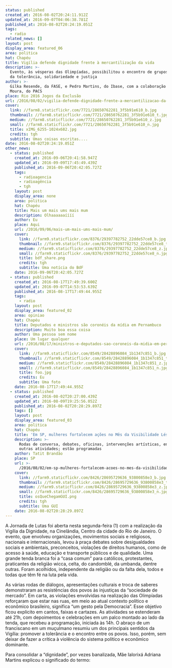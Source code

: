 ```yaml
---
status: published
created_at: 2016-08-02T20:24:11.912Z
updated_at: 2016-09-07T04:06:38.781Z
published_at: 2016-08-02T20:24:19.051Z
tags:
  - radio
related_news: []
layout: post
display_area: featured_06
area: politica
hat: Chapéu
title: Vigília defende dignidade frente à mercantilização da vida
description: >-
  Evento, às vésperas das Olimpíadas, possibilitou o encontro de grupos em favor
  da tolerância, solidariedade e justiça
author: >-
  Gilka Resende, da FASE, e Pedro Martins, do Ibase, com a colaboração de Iara
  Moura, do PACS
place: Rio 2016 Jogos da Exclusão
url: /2016/08/02/vigilia-defende-dignidade-frente-a-mercantilizacao-da-vida/
cover:
  link: //farm8.staticflickr.com/7721/28650762281_3f5b91e610_b.jpg
  thumbnail: //farm8.staticflickr.com/7721/28650762281_3f5b91e610_t.jpg
  medium: //farm8.staticflickr.com/7721/28650762281_3f5b91e610_z.jpg
  small: //farm8.staticflickr.com/7721/28650762281_3f5b91e610_n.jpg
  title: xIMG_6255-1024x682.jpg
  credits: tgh
  subtitle: Umas coisas escritas....
date: 2016-08-02T20:24:19.051Z
other_news:
  - status: published
    created_at: 2016-09-06T20:41:58.947Z
    updated_at: 2016-09-09T17:45:49.439Z
    published_at: 2016-09-06T20:42:05.727Z
    tags:
      - radioagencia
      - radioagência
      - tgh
    layout: post
    display_area: none
    area: politica
    hat: Chapéu
    title: Mais um mais ums mais mum
    description: Olhaaaaaaíííí
    author: Eu
    place: Aqui
    url: /2016/09/06/mais-um-mais-ums-mais-mum/
    cover:
      link: //farm9.staticflickr.com/8376/29397782752_22dde57ce8_b.jpg
      thumbnail: //farm9.staticflickr.com/8376/29397782752_22dde57ce8_t.jpg
      medium: //farm9.staticflickr.com/8376/29397782752_22dde57ce8_z.jpg
      small: //farm9.staticflickr.com/8376/29397782752_22dde57ce8_n.jpg
      title: bdf_share.png
      credits: tgh
      subtitle: Uma notícia do BdF
    date: 2016-09-06T20:42:05.727Z
  - status: published
    created_at: 2016-08-17T17:49:39.600Z
    updated_at: 2016-09-07T14:53:53.639Z
    published_at: 2016-08-17T17:49:44.955Z
    tags:
      - radio
    layout: post
    display_area: featured_02
    area: opiniao
    hat: Chapéu
    title: Deputados e ministros são coronéis da mídia em Pernambuco
    description: Muito boa essa coisa
    author: Uma pessoa sem nome
    place: Um lugar qualquer
    url: /2016/08/17/ministros-e-deputados-sao-coroneis-da-midia-em-pernambuco/
    cover:
      link: //farm9.staticflickr.com/8549/28428896084_1b1347c851_b.jpg
      thumbnail: //farm9.staticflickr.com/8549/28428896084_1b1347c851_t.jpg
      medium: //farm9.staticflickr.com/8549/28428896084_1b1347c851_z.jpg
      small: //farm9.staticflickr.com/8549/28428896084_1b1347c851_n.jpg
      title: foo.jpg
      credits: Eu
      subtitle: Uma foto
    date: 2016-08-17T17:49:44.955Z
  - status: published
    created_at: 2016-08-02T20:27:00.439Z
    updated_at: 2016-08-09T19:25:56.052Z
    published_at: 2016-08-02T20:28:29.897Z
    tags: []
    layout: post
    display_area: featured_03
    area: politica
    hat: Chapéu
    title: 'Em SP, mulheres fortalecem ações no Mês da Visibilidade Lésbica'
    description: >-
      Rodas de conversa, debates, oficinas, intervenções artísticas, entre
      outras atividades; estão programadas
    author: Tatit Brandão
    place: SP
    url: >-
      /2016/08/02/em-sp-mulheres-fortalecem-acoes-no-mes-da-visibilidade-lesbica/
    cover:
      link: //farm9.staticflickr.com/8426/28695729636_93800858e3_b.jpg
      thumbnail: //farm9.staticflickr.com/8426/28695729636_93800858e3_t.jpg
      medium: //farm9.staticflickr.com/8426/28695729636_93800858e3_z.jpg
      small: //farm9.staticflickr.com/8426/28695729636_93800858e3_n.jpg
      title: osQueChegamGUI.png
      credits: tgh
      subtitle: Uma GUI
    date: 2016-08-02T20:28:29.897Z
---
```

<p>A Jornada de Lutas&nbsp;foi aberta nesta segunda-feira (1) com a realiza&ccedil;&atilde;o da Vig&iacute;lia da Dignidade, na Cinel&acirc;ndia, Centro da cidade do Rio de Janeiro. O evento, que envolveu organiza&ccedil;&otilde;es, movimentos sociais e religiosos, nacionais e internacionais, levou &agrave; pra&ccedil;a debates sobre desigualdades sociais e ambientais, preconceitos, viola&ccedil;&otilde;es de direitos humanos, como de acesso &agrave; sa&uacute;de, educa&ccedil;&atilde;o e transporte p&uacute;blicos e de qualidade. Uma grande tenda branca foi a &ldquo;casa comum&rdquo; para cat&oacute;licos, protestantes, praticantes da religi&atilde;o wicca, celta, do candombl&eacute;, da umbanda, dentre outras. Foram acolhidos, independente da religi&atilde;o ou da falta dela, todos e todas que t&ecirc;m f&eacute; na luta pela vida.</p>

<p>As v&aacute;rias rodas de di&aacute;logos, apresenta&ccedil;&otilde;es culturais e troca de saberes demonstraram as resist&ecirc;ncias dos povos &agrave;s injusti&ccedil;as da &ldquo;sociedade de mercado&rdquo;. Em carta, as viola&ccedil;&otilde;es envolvidas na realiza&ccedil;&atilde;o das Olimp&iacute;adas refor&ccedil;aram que estar nas ruas, em meio ao atual contexto pol&iacute;tico e econ&ocirc;mico brasileiro, significa &ldquo;um gesto pela Democracia&rdquo;. Esse objetivo ficou explicito em cantos, faixas e cartazes. As atividades se estenderam at&eacute; 21h, com depoimentos e celebra&ccedil;&otilde;es em um palco montado ao lado da tenda, que recebeu a programa&ccedil;&atilde;o, iniciada &agrave;s 14h. O abra&ccedil;o de um franciscano em um mu&ccedil;ulmano resumiu um dos principais sentidos da Vig&iacute;lia: promover a toler&acirc;ncia e o encontro entre os povos. Isso, por&eacute;m, sem deixar de fazer a cr&iacute;tica &agrave; viol&ecirc;ncia do sistema pol&iacute;tico e econ&ocirc;mico dominante.</p>

<p>Para consolidar a &ldquo;dignidade&rdquo;, por vezes banalizada, M&atilde;e Ialorix&aacute; Adriana Martins explicou o significado do termo:</p>

